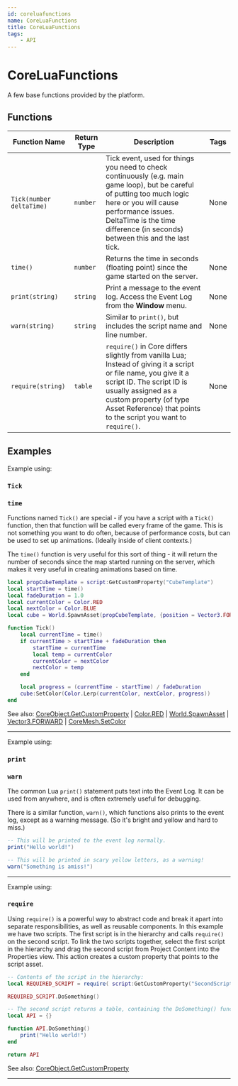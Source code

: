 ```yaml
---
id: coreluafunctions
name: CoreLuaFunctions
title: CoreLuaFunctions
tags:
    - API
---
```


# CoreLuaFunctions

A few base functions provided by the platform.

## Functions

| Function Name | Return Type | Description | Tags |
| -------- | ----------- | ----------- | ---- |
| `Tick(number deltaTime)` | `number` | Tick event, used for things you need to check continuously (e.g. main game loop), but be careful of putting too much logic here or you will cause performance issues. DeltaTime is the time difference (in seconds) between this and the last tick. | None |
| `time()` | `number` | Returns the time in seconds (floating point) since the game started on the server. | None |
| `print(string)` | `string` | Print a message to the event log. Access the Event Log from the **Window** menu. | None |
| `warn(string)` | `string` | Similar to `print()`, but includes the script name and line number. | None |
| `require(string)` | `table` | `require()` in Core differs slightly from vanilla Lua; Instead of giving it a script or file name, you give it a script ID. The script ID is usually assigned as a custom property (of type Asset Reference) that points to the script you want to `require()`. | None |

## Examples

Example using:

### `Tick`

### `time`

Functions named `Tick()` are special - if you have a script with a `Tick()` function, then that function will be called every frame of the game. This is not something you want to do often, because of performance costs, but can be used to set up animations. (Ideally inside of client contexts.)

The `time()` function is very useful for this sort of thing - it will return the number of seconds since the map started running on the server, which makes it very useful in creating animations based on time.

```lua
local propCubeTemplate = script:GetCustomProperty("CubeTemplate")
local startTime = time()
local fadeDuration = 1.0
local currentColor = Color.RED
local nextColor = Color.BLUE
local cube = World.SpawnAsset(propCubeTemplate, {position = Vector3.FORWARD * 200})

function Tick()
    local currentTime = time()
    if currentTime > startTime + fadeDuration then
        startTime = currentTime
        local temp = currentColor
        currentColor = nextColor
        nextColor = temp
    end

    local progress = (currentTime - startTime) / fadeDuration
    cube:SetColor(Color.Lerp(currentColor, nextColor, progress))
end
```

See also: [CoreObject.GetCustomProperty](coreobject.md) | [Color.RED](color.md) | [World.SpawnAsset](world.md) | [Vector3.FORWARD](vector3.md) | [CoreMesh.SetColor](coremesh.md)

---

Example using:

### `print`

### `warn`

The common Lua `print()` statement puts text into the Event Log. It can be used from anywhere, and is often extremely useful for debugging.

There is a similar function, `warn()`, which functions also prints to the event log, except as a warning message. (So it's bright and yellow and hard to miss.)

```lua
-- This will be printed to the event log normally.
print("Hello world!")

-- This will be printed in scary yellow letters, as a warning!
warn("Something is amiss!")
```

---

Example using:

### `require`

Using `require()` is a powerful way to abstract code and break it apart into separate responsibilities, as well as reusable components. In this example we have two scripts. The first script is in the hierarchy and calls `require()` on the second script. To link the two scripts together, select the first script in the hierarchy and drag the second script from Project Content into the Properties view. This action creates a custom property that points to the script asset.

```lua
-- Contents of the script in the hierarchy:
local REQUIRED_SCRIPT = require( script:GetCustomProperty("SecondScript") )

REQUIRED_SCRIPT.DoSomething()

-- The second script returns a table, containing the DoSomething() function:
local API = {}

function API.DoSomething()
    print("Hello world!")
end

return API
```

See also: [CoreObject.GetCustomProperty](coreobject.md)

---
